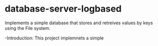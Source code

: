 # database-server-logbased
Implements a simple database that stores and retreives values by keys using the File system.

-Introduction:
This project implemnets a simple 
